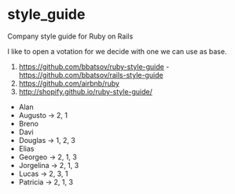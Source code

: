 # style_guide
Company style guide for Ruby on Rails


I like to open a votation for we decide with one we can use as base.
1) https://github.com/bbatsov/ruby-style-guide - https://github.com/bbatsov/rails-style-guide
2) https://github.com/airbnb/ruby
3) http://shopify.github.io/ruby-style-guide/

- Alan
- Augusto -> 2, 1
- Breno
- Davi
- Douglas -> 1, 2, 3
- Elias
- Georgeo -> 2, 1, 3
- Jorgelina -> 2, 1, 3
- Lucas -> 2, 3, 1
- Patricia -> 2, 1, 3
